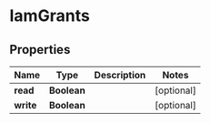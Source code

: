 

# IamGrants


## Properties

| Name | Type | Description | Notes |
|------------ | ------------- | ------------- | -------------|
|**read** | **Boolean** |  |  [optional] |
|**write** | **Boolean** |  |  [optional] |



